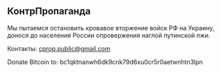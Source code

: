## КонтрПропаганда

Мы пытаемся остановить кровавое вторжение войск РФ на Украину, донося до населения России опровержения наглой путинской лжи.

Контакты: [cprop.public@gmail.com](mailto:cprop.public@gmail.com)

Donate Bitcoin to: bc1qktnanwh6dk9cnk79d6xu0cr5r0aetwnhtn3lpn
